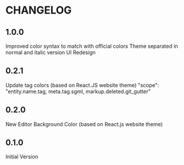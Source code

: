 # CHANGELOG #

## 1.0.0 ##
Improved color syntax to match with official colors
Theme separated in normal and italic version
UI Redesign

## 0.2.1 ##
Update tag colors (based on React.JS website theme)
"scope": "entity.name.tag, meta.tag.sgml, markup.deleted.git_gutter"

## 0.2.0 ##
New Editor Background Color (based on React.js website theme)

## 0.1.0 ##
Initial Version
